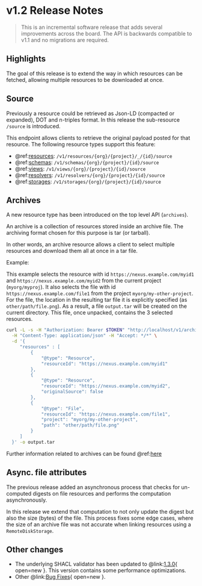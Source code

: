 # v1.2 Release Notes

> This is an incremental software release that adds several improvements across the board. The API is backwards
compatible to v1.1 and no migrations are required.

## Highlights

The goal of this release is to extend the way in which resources can be fetched, allowing multiple resources to be downloaded at once.

## Source

Previously a resource could be retrieved as Json-LD (compacted or expanded), DOT and n-triples format. In this release the sub-resource `/source` is introduced. 

This endpoint allows clients to retrieve the original payload posted for that resource. The following resource types support this feature:

- @ref:[resources](../delta/api/current/kg-resources-api.md#fetch-original-payload): `/v1/resources/{org}/{project}/_/{id}/source`
- @ref:[schemas](../delta/api/current/kg-schemas-api.md#fetch-original-payload): `/v1/schemas/{org}/{project}/{id}/source`
- @ref:[views](../delta/api/current/views/index.md#fetch-a-view-original-payload): `/v1/views/{org}/{project}/{id}/source`
- @ref:[resolvers](../delta/api/current/kg-resolvers-api.md#fetch-original-payload): `/v1/resolvers/{org}/{project}/{id}/source`
- @ref:[storages](../delta/api/current/kg-storages-api.md#fetch-original-payload): `/v1/storages/{org}/{project}/{id}/source`

## Archives

A new resource type has been introduced on the top level API (`archives`). 

An archive is a collection of resources stored inside an archive file. The archiving format chosen for this purpose is tar (or tarball).

In other words, an archive resource allows a client to select multiple resources and download them all at once in a tar file.

Example:

This example selects the resource with id `https://nexus.example.com/myid1` and `https://nexus.example.com/myid2` from the current project (`myorg/myproj`). It also selects the file with id `https://nexus.example.com/file1` from the project `myorg/my-other-project`. For the file, the location in the resulting tar file it is explicitly specified (as `other/path/file.png`).
As a result, a file `output.tar` will be created on the current directory. This file, once unpacked, contains the 3 selected resources. 

```bash
curl -L -s -H "Authorization: Bearer $TOKEN" "http://localhost/v1/archives/myorg/myproj" \
  -H "Content-Type: application/json" -H "Accept: */*" \
  -d '{
     "resources" : [
         {
             "@type": "Resource",
             "resourceId": "https://nexus.example.com/myid1"
         },
         {
             "@type": "Resource",
             "resourceId": "https://nexus.example.com/myid2",
             "originalSource": false
         },
         {
             "@type": "File",
             "resourceId": "https://nexus.example.com/file1",
             "project": "myorg/my-other-project",
             "path": "other/path/file.png"
         }       
     ]
  }' -o output.tar
```
Further information related to archives can be found @ref:[here](../delta/api/current/kg-archives-api.md)

## Async. file attributes

The previous release added an asynchronous process that checks for un-computed digests on file resources and performs the computation asynchronously.

In this release we extend that computation to not only update the digest but also the size (bytes) of the file. This process fixes some edge cases, where the size of an archive file was not accurate when linking resources using a `RemoteDiskStorage`.

## Other changes

- The underlying SHACL validator has been updated to @link:[1.3.0](https://github.com/TopQuadrant/shacl/releases/tag/shacl-1.3.0){ open=new }. 
  This version contains some performance optimizations.
- Other @link:[Bug Fixes](https://github.com/BlueBrain/nexus/issues?q=is%3Aissue+is%3Aclosed+milestone%3AV1.2.0+label%3Abug+label%3Aservices){ open=new }.
